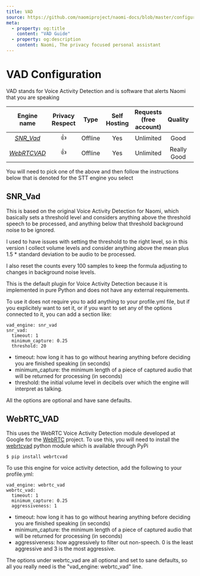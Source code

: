 ```yaml
---
title: VAD
source: https://github.com/naomiproject/naomi-docs/blob/master/configuration/vad.md
meta:
  - property: og:title
    content: "VAD Guide"
  - property: og:description
    content: Naomi, The privacy focused personal assistant
---
```


# VAD Configuration

VAD stands for Voice Activity Detection and is software that alerts Naomi that you are speaking

| Engine name   | Privacy Respect | Type    | Self Hosting | Requests (free account) | Quality     | Platform        |
|:-------------:|:---------------:|:-------:|:------------:|:-----------------------:|:-----------:|:---------------:|
| [*SNR_Vad*](#snr-vad)    | 👍              | Offline  | Yes           | Unlimited                  | Good     | Any             |
| [*WebRTCVAD*](#webrtc-vad) | 👍              | Offline  | Yes           | Unlimited              | Really Good  | Any             |

You will need to pick one of the above and then follow the instructions below that is denoted for the STT engine you select

## SNR_Vad

This is based on the original Voice Activity Detection for Naomi, which basically sets a threshold level and considers
anything above the threshold speech to be processed, and anything below that threshold background noise to be ignored.

I used to have issues with setting the threshold to the right level, so in this version I collect volume levels and
consider anything above the mean plus 1.5 * standard deviation to be audio to be processed.

I also reset the counts every 100 samples to keep the formula adjusting to changes in background noise levels.

This is the default plugin for Voice Activity Detection because it is implemented in pure Python and does not have
any external requirements.

To use it does not require you to add anything to your profile.yml file, but if you explicitely want to set it, or if
you want to set any of the options connected to it, you can add a section like:
```
vad_engine: snr_vad
snr_vad:
  timeout: 1
  minimum_capture: 0.25
  threshold: 20
```
* timeout: how long it has to go without hearing anything before deciding you are finished speaking (in seconds)
* minimum_capture: the minimum length of a piece of captured audio that will be returned for processing (in seconds)
* threshold: the initial volume level in decibels over which the engine will interpret as talking.

All the options are optional and have sane defaults.


## WebRTC_VAD

This uses the WebRTC Voice Activity Detection module developed at Google for the [WebRTC](https://webrtc.org/) project.
To use this, you will need to install the [webrtcvad](https://github.com/wiseman/py-webrtcvad) python module which is
available through PyPi
```console
$ pip install webrtcvad
```

To use this engine for voice activity detection, add the following to your profile.yml:
```
vad_engine: webrtc_vad
webrtc_vad:
  timeout: 1
  minimum_capture: 0.25
  aggressiveness: 1
```
* timeout: how long it has to go without hearing anything before deciding you are finished speaking (in seconds)
* minimum_capture: the minimum length of a piece of captured audio that will be returned for processing (in seconds)
* aggressiveness: how aggressively to filter out non-speech. 0 is the least aggressive and 3 is the most aggressive.

The options under webrtc_vad are all optional and set to sane defaults, so all you really need is the "vad_engine: webrtc_vad" line.

<DocPreviousVersions/>
<EditPageLink/>
